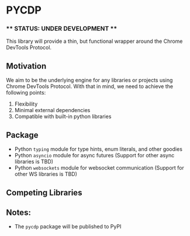 # PYCDP

### ** STATUS: UNDER DEVELOPMENT **

This library will provide a thin, but functional wrapper around the Chrome DevTools Protocol.

## Motivation

We aim to be the underlying engine for any libraries or projects using Chrome DevTools Protocol.
With that in mind, we need to achieve the following points:

1. Flexibility
2. Minimal external dependencies
3. Compatible with built-in python libraries

## Package

- Python `typing` module for type hints, enum literals, and other goodies
- Python `asyncio` module for async futures (Support for other async libraries is TBD)
- Python `websockets` module for websocket communication (Support for other WS libraries is TBD)

## Competing Libraries

## Notes:

- The `pycdp` package will be published to PyPI
